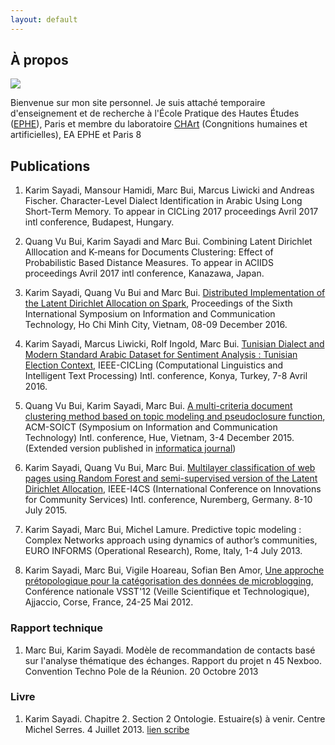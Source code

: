 ```yaml
---
layout: default
---
```


## À propos

<img class="profile-picture" src="sherlock.jpg">

Bienvenue sur mon site personnel. Je suis attaché temporaire d'enseignement et de recherche à l'École Pratique des Hautes Études ([EPHE](https://www.ephe.fr/)), Paris et membre du laboratoire [CHArt](http://www.cognition-usages.org/chart2/) (Congnitions humaines et artificielles), EA EPHE et Paris 8 

## Publications
1.  Karim Sayadi, Mansour Hamidi, Marc Bui, Marcus Liwicki and Andreas Fischer. Character-Level Dialect Identification in Arabic Using Long Short-Term Memory. To appear in CICLing 2017 proceedings Avril 2017 intl conference, Budapest, Hungary. 

2. Quang Vu Bui, Karim Sayadi and Marc Bui.  Combining Latent Dirichlet Alllocation and K-means for Documents Clustering: Effect of Probabilistic Based Distance Measures. To appear in ACIIDS proceedings Avril 2017 intl conference, Kanazawa, Japan.

3. Karim Sayadi, Quang Vu Bui and Marc Bui.  [Distributed Implementation of the Latent Dirichlet Allocation on Spark](research/soict16), Proceedings of the Sixth International Symposium on Information and Communication Technology, Ho Chi Minh City, Vietnam, 08-09 December 2016.

4. Karim Sayadi, Marcus Liwicki, Rolf Ingold, Marc Bui. [Tunisian Dialect and Modern Standard Arabic Dataset for Sentiment Analysis : Tunisian Election Context](research/acling16), IEEE-CICLing (Computational Linguistics and Intelligent Text Processing) Intl. conference, Konya, Turkey, 7-8 Avril 2016.

5. Quang Vu Bui, Karim Sayadi, Marc Bui. [A multi-criteria document clustering method based on topic modeling and pseudoclosure function](research/soict15), ACM-SOICT (Symposium on Information and Communication Technology) Intl. conference, Hue, Vietnam, 3-4 December 2015. (Extended version published in [informatica journal](http://www.informatica.si/index.php/informatica/article/view/1278))

6. Karim Sayadi, Quang Vu Bui, Marc Bui. [Multilayer classification of web pages using Random Forest and semi-supervised version of the Latent Dirichlet Allocation](research/i4cs15), IEEE-I4CS (International Conference on Innovations for Community Services) Intl. conference, Nuremberg, Germany. 8-10 July 2015.

7. Karim Sayadi, Marc Bui, Michel Lamure. Predictive topic modeling : Complex Networks approach using dynamics of author’s communities, EURO INFORMS (Operational Research), Rome, Italy, 1-4 July 2013. 

8. Karim Sayadi, Marc Bui, Vigile Hoareau, Sofian Ben Amor, [Une approche prétopologique pour la catégorisation des données de microblogging](research/vsst12), Conférence nationale VSST'12 (Veille Scientifique et Technologique), Ajjaccio, Corse, France, 24-25 Mai 2012.

### Rapport technique

1. Marc Bui, Karim Sayadi. Modèle de recommandation de contacts basé sur l'analyse thématique des échanges. Rapport du projet n 45 Nexboo. Convention Techno Pole de la Réunion. 20 Octobre 2013

### Livre

1. Karim Sayadi. Chapitre 2. Section 2 Ontologie. Estuaire(s) à venir. Centre Michel Serres. 4 Juillet 2013. [lien scribe](https://fr.scribd.com/doc/266228053/Estuaires-a-Venir)
